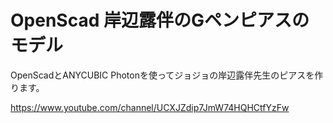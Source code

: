 # OpenScad 岸辺露伴のGペンピアスのモデル


OpenScadとANYCUBIC Photonを使ってジョジョの岸辺露伴先生のピアスを作ります。

https://www.youtube.com/channel/UCXJZdip7JmW74HQHCtfYzFw